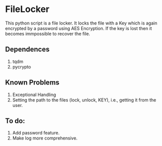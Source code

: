 FileLocker
===
This python script is a file locker.
It locks the file with a Key which is again encrypted by a password using AES Encryption.
If the key is lost then it becomes immpossible to recover the file.

Dependences
---
1. tqdm
2. pycrypto

Known Problems
---
1. Exceptional Handling
2. Setting the path to the files (lock, unlock, KEY), i.e., getting it from the user.

To do:
---
1. Add password feature.
2. Make log more comprehensive.
